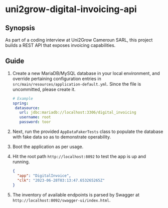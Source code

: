 # uni2grow-digital-invoicing-api

## Synopsis

As part of a coding interview at Uni2Grow Cameroun SARL, this project builds a REST API that exposes invoicing capabilities.

## Guide

1. Create a new MariaDB/MySQL database in your local environment, and override pertaining configuration entries in
   `src/main/resources/application-default.yml`. Since the file is uncommitted, please create it.

   ```yaml
   # Example
   spring:
    datasource:
      url: jdbc:mariadb://localhost:3306/digital_invoicing
      username: root
      password: toor
   ```
   
2. Next, run the provided `AppDataFakerTests` class to populate the database with fake data so as to demonstrate operability.

3. Boot the application as per usage.

4. Hit the root path `http://localhost:8092` to test the app is up and running.

   ```json
   {
     "app": "DigitalInvoice",
     "clk": "2023-06-28T03:13:47.653265265Z"
   }
   ```

5. The inventory of available endpoints is parsed by Swagger at `http://localhost:8092/swagger-ui/index.html`.
